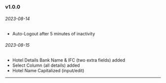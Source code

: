 ### v1.0.0

###### 2023-08-14

- Auto-Logout after 5 minutes of inactivity
###### 2023-08-15
- Hotel Details Bank Name & IFC (two extra fields) added
- Select Column (all details) added
- Hotel Name Capitalized (input/edit)

---

